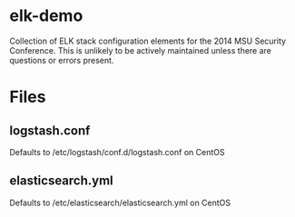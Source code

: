 elk-demo
========

Collection of ELK stack configuration elements for the 2014 MSU Security Conference.  This is unlikely to be actively maintained unless there are questions or errors present.

Files
========

logstash.conf
--------
Defaults to /etc/logstash/conf.d/logstash.conf on CentOS

elasticsearch.yml
--------
Defaults to /etc/elasticsearch/elasticsearch.yml on CentOS
